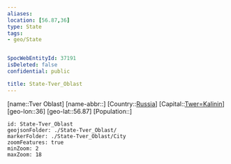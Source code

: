 ```yaml
---
aliases: 
location: [56.87,36]
type: State
tags:
- geo/State


SpocWebEntityId: 37191
isDeleted: false
confidential: public

title: State-Tver_Oblast
---
```

[name::Tver Oblast]
[name-abbr::]
[Country::[Russia](geo/Continent/Europe/Russia.md)]
[Capital::[Twer=Kalinin](geo/Continent/Europe/Russia/City/Twer=Kalinin.md)]
[geo-lon::36]
[geo-lat::56.87]
[Population::]



```leaflet
id: State-Tver_Oblast
geojsonFolder: ./State-Tver_Oblast/
markerFolder: ./State-Tver_Oblast/City
zoomFeatures: true 
minZoom: 2 
maxZoom: 18
```


